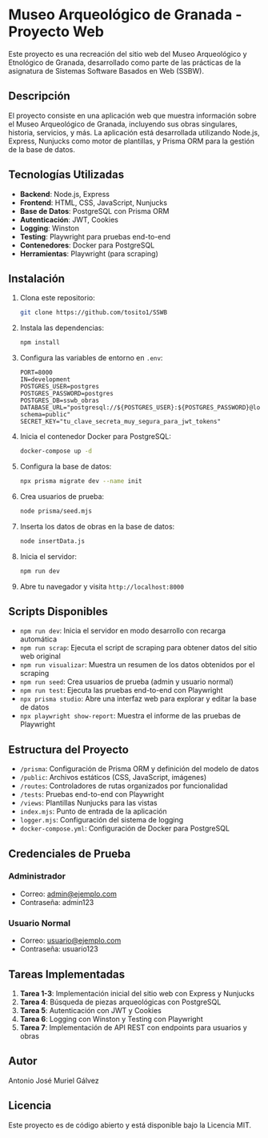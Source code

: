 # Museo Arqueológico de Granada - Proyecto Web

Este proyecto es una recreación del sitio web del Museo Arqueológico y Etnológico de Granada, desarrollado como parte de las prácticas de la asignatura de Sistemas Software Basados en Web (SSBW).

## Descripción

El proyecto consiste en una aplicación web que muestra información sobre el Museo Arqueológico de Granada, incluyendo sus obras singulares, historia, servicios, y más. La aplicación está desarrollada utilizando Node.js, Express, Nunjucks como motor de plantillas, y Prisma ORM para la gestión de la base de datos.

## Tecnologías Utilizadas

- **Backend**: Node.js, Express
- **Frontend**: HTML, CSS, JavaScript, Nunjucks
- **Base de Datos**: PostgreSQL con Prisma ORM
- **Autenticación**: JWT, Cookies
- **Logging**: Winston
- **Testing**: Playwright para pruebas end-to-end
- **Contenedores**: Docker para PostgreSQL
- **Herramientas**: Playwright (para scraping)

## Instalación

1. Clona este repositorio:
   ```bash
   git clone https://github.com/tosito1/SSWB
   ```

2. Instala las dependencias:
   ```bash
   npm install
   ```

3. Configura las variables de entorno en `.env`:
   ```
   PORT=8000
   IN=development
   POSTGRES_USER=postgres
   POSTGRES_PASSWORD=postgres
   POSTGRES_DB=sswb_obras
   DATABASE_URL="postgresql://${POSTGRES_USER}:${POSTGRES_PASSWORD}@localhost:5432/${POSTGRES_DB}?schema=public"
   SECRET_KEY="tu_clave_secreta_muy_segura_para_jwt_tokens"
   ```

4. Inicia el contenedor Docker para PostgreSQL:
   ```bash
   docker-compose up -d
   ```

5. Configura la base de datos:
   ```bash
   npx prisma migrate dev --name init
   ```

6. Crea usuarios de prueba:
   ```bash
   node prisma/seed.mjs
   ```

7. Inserta los datos de obras en la base de datos:
   ```bash
   node insertData.js
   ```

8. Inicia el servidor:
   ```bash
   npm run dev
   ```

9. Abre tu navegador y visita `http://localhost:8000`

## Scripts Disponibles

- `npm run dev`: Inicia el servidor en modo desarrollo con recarga automática
- `npm run scrap`: Ejecuta el script de scraping para obtener datos del sitio web original
- `npm run visualizar`: Muestra un resumen de los datos obtenidos por el scraping
- `npm run seed`: Crea usuarios de prueba (admin y usuario normal)
- `npm run test`: Ejecuta las pruebas end-to-end con Playwright
- `npx prisma studio`: Abre una interfaz web para explorar y editar la base de datos
- `npx playwright show-report`: Muestra el informe de las pruebas de Playwright

## Estructura del Proyecto

- `/prisma`: Configuración de Prisma ORM y definición del modelo de datos
- `/public`: Archivos estáticos (CSS, JavaScript, imágenes)
- `/routes`: Controladores de rutas organizados por funcionalidad
- `/tests`: Pruebas end-to-end con Playwright
- `/views`: Plantillas Nunjucks para las vistas
- `index.mjs`: Punto de entrada de la aplicación
- `logger.mjs`: Configuración del sistema de logging
- `docker-compose.yml`: Configuración de Docker para PostgreSQL

## Credenciales de Prueba

### Administrador
- Correo: admin@ejemplo.com
- Contraseña: admin123

### Usuario Normal
- Correo: usuario@ejemplo.com
- Contraseña: usuario123

## Tareas Implementadas

1. **Tarea 1-3**: Implementación inicial del sitio web con Express y Nunjucks
2. **Tarea 4**: Búsqueda de piezas arqueológicas con PostgreSQL
3. **Tarea 5**: Autenticación con JWT y Cookies
4. **Tarea 6**: Logging con Winston y Testing con Playwright
5. **Tarea 7**: Implementación de API REST con endpoints para usuarios y obras

## Autor


Antonio José Muriel Gálvez

## Licencia

Este proyecto es de código abierto y está disponible bajo la Licencia MIT. 
